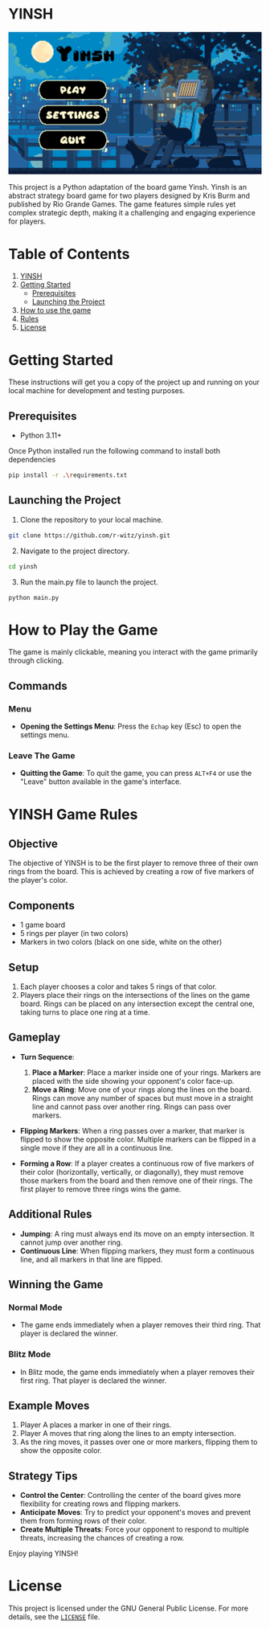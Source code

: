 # YINSH

!['Yinsh Preview'](../assets/graphics/github/yinsh-game-screenshot.png)

This project is a Python adaptation of the board game Yinsh. Yinsh is an abstract strategy board game for two players designed by Kris Burm and published by Rio Grande Games. The game features simple rules yet complex strategic depth, making it a challenging and engaging experience for players.

# Table of Contents
1. [YINSH](#yinsh)
2. [Getting Started](#getting-started)
	- [Prerequisites](#prerequisites)
	- [Launching the Project](#launching-the-project)
3. [How to use the game](#)
4. [Rules](#)
5. [License](#license)

# Getting Started

These instructions will get you a copy of the project up and running on your local machine for development and testing purposes.

## Prerequisites

- Python 3.11+

Once Python installed run the following command to install both dependencies
```sh
pip install -r .\requirements.txt
```

## Launching the Project

1. Clone the repository to your local machine.
```sh
git clone https://github.com/r-witz/yinsh.git
```

2. Navigate to the project directory.
```sh
cd yinsh
```

3. Run the main.py file to launch the project.
```sh
python main.py
```

# How to Play the Game

The game is mainly clickable, meaning you interact with the game primarily through clicking.

## Commands

### Menu

- **Opening the Settings Menu**: Press the `Echap` key (Esc) to open the settings menu.

### Leave The Game

- **Quitting the Game**: To quit the game, you can press `ALT+F4` or use the "Leave" button available in the game's interface.


# YINSH Game Rules

## Objective

The objective of YINSH is to be the first player to remove three of their own rings from the board. This is achieved by creating a row of five markers of the player's color.

## Components

- 1 game board
- 5 rings per player (in two colors)
- Markers in two colors (black on one side, white on the other)

## Setup

1. Each player chooses a color and takes 5 rings of that color.
2. Players place their rings on the intersections of the lines on the game board. Rings can be placed on any intersection except the central one, taking turns to place one ring at a time.

## Gameplay

- **Turn Sequence**:
  1. **Place a Marker**: Place a marker inside one of your rings. Markers are placed with the side showing your opponent's color face-up.
  2. **Move a Ring**: Move one of your rings along the lines on the board. Rings can move any number of spaces but must move in a straight line and cannot pass over another ring. Rings can pass over markers.

- **Flipping Markers**: When a ring passes over a marker, that marker is flipped to show the opposite color. Multiple markers can be flipped in a single move if they are all in a continuous line.

- **Forming a Row**: If a player creates a continuous row of five markers of their color (horizontally, vertically, or diagonally), they must remove those markers from the board and then remove one of their rings. The first player to remove three rings wins the game.

## Additional Rules

- **Jumping**: A ring must always end its move on an empty intersection. It cannot jump over another ring.
- **Continuous Line**: When flipping markers, they must form a continuous line, and all markers in that line are flipped.

## Winning the Game

### Normal Mode

- The game ends immediately when a player removes their third ring. That player is declared the winner.

### Blitz Mode

- In Blitz mode, the game ends immediately when a player removes their first ring. That player is declared the winner.

## Example Moves

1. Player A places a marker in one of their rings.
2. Player A moves that ring along the lines to an empty intersection.
3. As the ring moves, it passes over one or more markers, flipping them to show the opposite color.

## Strategy Tips

- **Control the Center**: Controlling the center of the board gives more flexibility for creating rows and flipping markers.
- **Anticipate Moves**: Try to predict your opponent's moves and prevent them from forming rows of their color.
- **Create Multiple Threats**: Force your opponent to respond to multiple threats, increasing the chances of creating a row.

Enjoy playing YINSH!


# License

This project is licensed under the GNU General Public License. For more details, see the [`LICENSE`](../LICENSE) file.